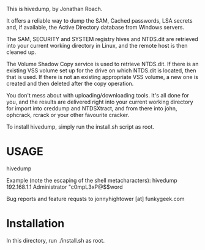 This is hivedump, by Jonathan Roach.

It offers a reliable way to dump the SAM, Cached passwords, LSA secrets
and, if available, the Active Directory database from Windows servers.

The SAM, SECURITY and SYSTEM registry hives and NTDS.dit are retrieved
into your current working directory in Linux, and the remote host is
then cleaned up.

The Volume Shadow Copy service is used to retrieve NTDS.dit. If there
is an existing VSS volume set up for the drive on which NTDS.dit is located,
then that is used. If there is not an existing appropriate VSS volume,
a new one is created and then deleted after the copy operation.

You don't mess about with uploading/downloading tools. It's all done for you,
and the results are delivered right into your current working directory for
import into creddump and NTDSXtract, and from there into john, ophcrack,
rcrack or your other favourite cracker.

To install hivedump, simply run the install.sh script as root.

USAGE
=====
hivedump <host> <username> <password>

Example (note the escaping of the shell metacharacters):
hivedump 192.168.1.1 Administrator \"c0mpL3xP@\$\$word

Bug reports and feature requsts to jonnyhightower [at] funkygeek.com

Installation
============
In this directory, run ./install.sh as root.




